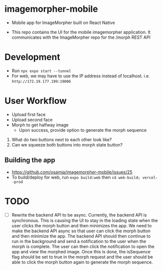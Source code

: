 # imagemorpher-mobile
* Mobile app for ImageMorpher built on React Native

* This repo contains the UI for the mobile imagemorpher application.  It communicates with the ImageMorpher repo for the /morph REST API

# Development
* Run `npx expo start --tunnel`
* For web, we may have to use the IP address instead of localhost. i.e. `http://172.19.177.199:19006`

# User Workflow
- Upload first face
- Upload second face
- Morph to get halfway image
  - Upon success, provide option to generate the morph sequence

1. What do two buttons next to each other look like?
2. Can we squeeze both buttons into morph state button?
## Building the app
* https://github.com/osamja/imagemorpher-mobile/issues/25
* To build/deploy for web, run `expo build:web` then `cd web-build; vercel--prod`

# TODO
- [ ] Rewrite the backend API to be async.  Currently, the backend API is synchronous.  This is causing the UI to stay in the loading state when the user clicks the morph button and then minimizes the app.  We need to make the backend API async so that user can click the morph button and then minimize the app.  The backend API should then continue to run in the background and send a notification to the user when the morph is complete.  The user can then click the notification to open the app and view the morphed image.  Once this is done, the isSequence flag should be set to true in the morph request and the user should be able to click the morph button again to generate the morph sequence.
